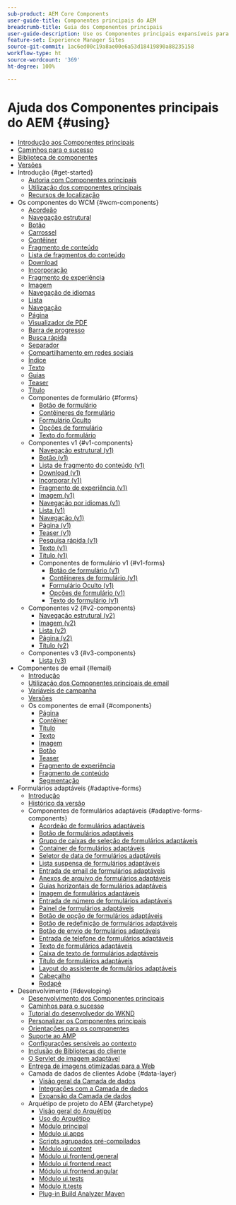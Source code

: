```yaml
---
sub-product: AEM Core Components
user-guide-title: Componentes principais do AEM
breadcrumb-title: Guia dos Componentes principais
user-guide-description: Use os Componentes principais expansíveis para permitir que os autores criem conteúdo facilmente.
feature-set: Experience Manager Sites
source-git-commit: 1ac6ed00c19a8ae00e6a53d18419890a88235158
workflow-type: ht
source-wordcount: '369'
ht-degree: 100%

---
```



# Ajuda dos Componentes principais do AEM {#using}

+ [Introdução aos Componentes principais ](introduction.md)
+ [Caminhos para o sucesso](developing/success.md)
+ [Biblioteca de componentes](https://adobe.com/go/aem_cmp_library_br)
+ [Versões](versions.md)
+ Introdução {#get-started}
   + [Autoria com Componentes principais](get-started/authoring.md)
   + [Utilização dos componentes principais](get-started/using.md)
   + [Recursos de localização](get-started/localization.md)
+ Os componentes do WCM {#wcm-components}
   + [Acordeão](components/accordion.md)
   + [Navegação estrutural](components/breadcrumb.md)
   + [Botão](components/button.md)
   + [Carrossel](components/carousel.md)
   + [Contêiner](components/container.md)
   + [Fragmento de conteúdo](components/content-fragment-component.md)
   + [Lista de fragmentos do conteúdo](components/content-fragment-list.md)
   + [Download](components/download.md)
   + [Incorporação](components/embed.md)
   + [Fragmento de experiência](components/experience-fragment.md)
   + [Imagem](components/image.md)
   + [Navegação de idiomas](components/language-navigation.md)
   + [Lista](components/list.md)
   + [Navegação](components/navigation.md)
   + [Página](components/page.md)
   + [Visualizador de PDF](components/pdf-viewer.md)
   + [Barra de progresso](components/progress-bar.md)
   + [Busca rápida](components/quick-search.md)
   + [Separador](components/separator.md)
   + [Compartilhamento em redes sociais](components/sharing.md)
   + [Índice](components/tableofcontents.md)
   + [Texto](components/text.md)
   + [Guias](components/tabs.md)
   + [Teaser](components/teaser.md)
   + [Título](components/title.md)
   + Componentes de formulário {#forms}
      + [Botão de formulário](components/forms/form-button.md)
      + [Contêineres de formulário](components/forms/form-container.md)
      + [Formulário Oculto](components/forms/form-hidden.md)
      + [Opções de formulário](components/forms/form-options.md)
      + [Texto do formulário](components/forms/form-text.md)
   + Componentes v1 {#v1-components}
      + [Navegação estrutural (v1)](components/v1/breadcrumb-v1.md)
      + [Botão (v1)](components/v1/button.md)
      + [Lista de fragmento do conteúdo (v1)](components/v1/content-fragment-list.md)
      + [Download (v1)](components/v1/download.md)
      + [Incorporar (v1)](components/v1/embed.md)
      + [Fragmento de experiência (v1)](components/v1/experience-fragment.md)
      + [Imagem (v1)](components/v1/image-v1.md)
      + [Navegação por idiomas (v1)](components/v1/language-navigation.md)
      + [Lista (v1)](components/v1/list-v1.md)
      + [Navegação (v1)](components/v1/navigation.md)
      + [Página (v1)](components/v1/page-v1.md)
      + [Teaser (v1)](components/v1/teaser.md)
      + [Pesquisa rápida (v1)](components/v1/quick-search.md)
      + [Texto (v1)](components/v1/text-v1.md)
      + [Título (v1)](components/v1/title-v1.md)
      + Componentes de formulário v1 {#v1-forms}
         + [Botão de formulário (v1)](components/v1/form-button-v1.md)
         + [Contêineres de formulário (v1)](components/v1/form-container-v1.md)
         + [Formulário Oculto (v1)](components/v1/form-hidden-v1.md)
         + [Opções de formulário (v1)](components/v1/form-options-v1.md)
         + [Texto do formulário (v1)](components/v1/form-text-v1.md)
   + Componentes v2 {#v2-components}
      + [Navegação estrutural (v2)](components/v2/breadcrumb.md)
      + [Imagem (v2)](components/v2/image.md)
      + [Lista (v2)](components/v2/list.md)
      + [Página (v2)](components/v2/page.md)
      + [Título (v2)](components/v2/title.md)
   + Componentes v3 {#v3-components}
      + [Lista (v3)](components/v3/list.md)
+ Componentes de email {#email}
   + [Introdução](/help/email/introduction.md)
   + [Utilização dos Componentes principais de email](/help/email/using.md)
   + [Variáveis de campanha](/help/email/campaign-variables.md)
   + [Versões](/help/email/versions.md)
   + Os componentes de email {#components}
      + [Página](/help/email/components/page.md)
      + [Contêiner](/help/email/components/container.md)
      + [Título](/help/email/components/title.md)
      + [Texto](/help/email/components/text.md)
      + [Imagem](/help/email/components/image.md)
      + [Botão](/help/email/components/button.md)
      + [Teaser](/help/email/components/teaser.md)
      + [Fragmento de experiência](/help/email/components/experience-fragment.md)
      + [Fragmento de conteúdo](/help/email/components/content-fragment.md)
      + [Segmentação](/help/email/components/segmentation.md)
+ Formulários adaptáveis {#adaptive-forms}
   + [Introdução](/help/adaptive-forms/introduction.md)
   + [Histórico da versão](/help/adaptive-forms/version.md)
   + Componentes de formulários adaptáveis {#adaptive-forms-components}
      + [Acordeão de formulários adaptáveis](/help/adaptive-forms/components/accordion.md)
      + [Botão de formulários adaptáveis](/help/adaptive-forms/components/button.md)
      + [Grupo de caixas de seleção de formulários adaptáveis](/help/adaptive-forms/components/checkbox-group.md)
      + [Container de formulários adaptáveis](/help/adaptive-forms/components/form-container.md)
      + [Seletor de data de formulários adaptáveis](/help/adaptive-forms/components/date-picker.md)
      + [Lista suspensa de formulários adaptáveis](/help/adaptive-forms/components/drop-down.md)
      + [Entrada de email de formulários adaptáveis](/help/adaptive-forms/components/email-input.md)
      + [Anexos de arquivo de formulários adaptáveis](/help/adaptive-forms/components/file-attachment.md)
      + [Guias horizontais de formulários adaptáveis](/help/adaptive-forms/components/horizontal-tabs.md)
      + [Imagem de formulários adaptáveis](/help/adaptive-forms/components/image.md)
      + [Entrada de número de formulários adaptáveis](/help/adaptive-forms/components/number-input.md)
      + [Painel de formulários adaptáveis](/help/adaptive-forms/components/panel-container.md)
      + [Botão de opção de formulários adaptáveis](/help/adaptive-forms/components/radio-button.md)
      + [Botão de redefinição de formulários adaptáveis](/help/adaptive-forms/components/reset-button.md)
      + [Botão de envio de formulários adaptáveis](/help/adaptive-forms/components/submit-button.md)
      + [Entrada de telefone de formulários adaptáveis](/help/adaptive-forms/components/telephone-input.md)
      + [Texto de formulários adaptáveis](/help/adaptive-forms/components/text.md)
      + [Caixa de texto de formulários adaptáveis](/help/adaptive-forms/components/text-input.md)
      + [Título de formulários adaptáveis](/help/adaptive-forms/components/title.md)
      + [Layout do assistente de formulários adaptáveis](/help/adaptive-forms/components/wizard.md)
      + [Cabeçalho](/help/adaptive-forms/components/header.md)
      + [Rodapé](/help/adaptive-forms/components/footer.md)
+ Desenvolvimento {#developing}
   + [Desenvolvimento dos Componentes principais](developing/overview.md)
   + [Caminhos para o sucesso](https://experienceleague.adobe.com/docs/experience-manager-core-components/using/success.html?lang=pt-BR)
   + [Tutorial do desenvolvedor do WKND](https://experienceleague.adobe.com/docs/experience-manager-learn/getting-started-wknd-tutorial-develop/overview.html?lang=pt-BR)
   + [Personalizar os Componentes principais](developing/customizing.md)
   + [Orientações para os componentes](developing/guidelines.md)
   + [Suporte ao AMP](developing/amp.md)
   + [Configurações sensíveis ao contexto](developing/context-aware-configs.md)
   + [Inclusão de Bibliotecas do cliente](developing/including-clientlibs.md)
   + [O Servlet de imagem adaptável](/help/developing/adaptive-image-servlet.md)
   + [Entrega de imagens otimizadas para a Web](/help/developing/web-optimized-image-delivery.md)
   + Camada de dados de clientes Adobe {#data-layer}
      + [Visão geral da Camada de dados](developing/data-layer/overview.md)
      + [Integrações com a Camada de dados](developing/data-layer/integrations.md)
      + [Expansão da Camada de dados](developing/data-layer/extending.md)
   + Arquétipo de projeto do AEM {#archetype}
      + [Visão geral do Arquétipo](developing/archetype/overview.md)
      + [Uso do Arquétipo](developing/archetype/using.md)
      + [Módulo principal](developing/archetype/core.md)
      + [Módulo ui.apps](developing/archetype/uiapps.md)
      + [Scripts agrupados pré-compilados](developing/archetype/precompiled-bundled-scripts.md)
      + [Módulo ui.content](developing/archetype/uicontent.md)
      + [Módulo ui.frontend.general](developing/archetype/uifrontend.md)
      + [Módulo ui.frontend.react](developing/archetype/uifrontend-react.md)
      + [Módulo ui.frontend.angular](developing/archetype/uifrontend-angular.md)
      + [Módulo ui.tests](developing/archetype/uitests.md)
      + [Módulo it.tests](developing/archetype/ittests.md)
      + [Plug-in Build Analyzer Maven](developing/archetype/build-analyzer-maven-plugin.md)

